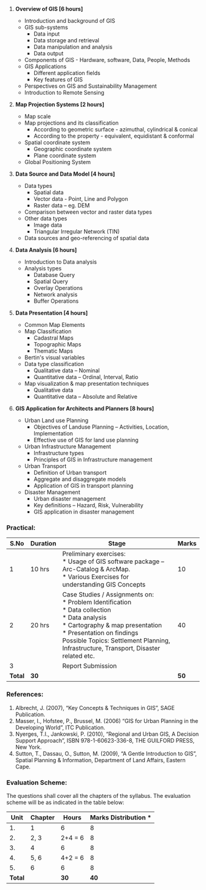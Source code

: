 1. **Overview of GIS [6 hours]**
    * Introduction and background of GIS
    * GIS sub-systems
        * Data input
        * Data storage and retrieval
        * Data manipulation and analysis
        * Data output
    * Components of GIS - Hardware, software, Data, People, Methods
    * GIS Applications
        * Different application fields
        * Key features of GIS
    * Perspectives on GIS and Sustainability Management
    * Introduction to Remote Sensing

2. **Map Projection Systems [2 hours]**
    * Map scale
    * Map projections and its classification
        * According to geometric surface - azimuthal, cylindrical & conical
        * According to the property - equivalent, equidistant & conformal
    * Spatial coordinate system
        * Geographic coordinate system
        * Plane coordinate system
    * Global Positioning System

3. **Data Source and Data Model [4 hours]**
    * Data types
        * Spatial data
        * Vector data - Point, Line and Polygon
        * Raster data – eg. DEM
    * Comparison between vector and raster data types
    * Other data types
        * Image data
        * Triangular Irregular Network (TIN)
    * Data sources and geo-referencing of spatial data

4. **Data Analysis [6 hours]**
    * Introduction to Data analysis 
    * Analysis types
        * Database Query
        * Spatial Query
        * Overlay Operations
        * Network analysis
        * Buffer Operations

5. **Data Presentation [4 hours]**
    * Common Map Elements
    * Map Classification
        * Cadastral Maps
        * Topographic Maps
        * Thematic Maps
    * Bertin's visual variables
    * Data type classification
        * Qualitative data – Nominal
        * Quantitative data – Ordinal, Interval, Ratio
    * Map visualization & map presentation techniques
        * Qualitative data
        * Quantitative data – Absolute and Relative

6. **GIS Application for Architects and Planners [8 hours]**
    * Urban Land use Planning
        * Objectives of Landuse Planning – Activities, Location, Implementation
        * Effective use of GIS for land use planning
    * Urban Infrastructure Management
        * Infrastructure types
        * Principles of GIS in Infrastructure management
    * Urban Transport
        * Definition of Urban transport
        * Aggregate and disaggregate models
        * Application of GIS in transport planning
    * Disaster Management
        * Urban disaster management
        * Key definitions – Hazard, Risk, Vulnerability
        * GIS application in disaster management

### **Practical:**

| S.No      | Duration | Stage                                                                                                                                                                                                                                                                      | Marks  |
| --------- | -------- | -------------------------------------------------------------------------------------------------------------------------------------------------------------------------------------------------------------------------------------------------------------------------- | ------ |
| 1         | 10 hrs   | Preliminary exercises: <br> * Usage of GIS software package – Arc-Catalog & ArcMap. <br> * Various Exercises for understanding GIS Concepts                                                                                                                                | 10     |
| 2         | 20 hrs   | Case Studies / Assignments on: <br> * Problem Identification <br> * Data collection <br> * Data analysis <br> * Cartography & map presentation <br> * Presentation on findings <br> Possible Topics: Settlement Planning, Infrastructure, Transport, Disaster related etc. | 40     |
| 3         |          | Report Submission                                                                                                                                                                                                                                                          |        |
| **Total** | **30**   |                                                                                                                                                                                                                                                                            | **50** |

### **References:**

1. Albrecht, J. (2007), “Key Concepts & Techniques in GIS”, SAGE Publication.
2. Masser, I., Hofstee, P., Brussel, M. (2006) “GIS for Urban Planning in the Developing World”, ITC Publication.
3. Nyerges, T.I., Jankowski, P. (2010), “Regional and Urban GIS, A Decision Support Approach”, ISBN 978-1-60623-336-8, THE GUILFORD PRESS, New York.
4. Sutton, T., Dassau, O., Sutton, M. (2009), “A Gentle Introduction to GIS”, Spatial Planning & Information, Department of Land Affairs, Eastern Cape.

### **Evaluation Scheme:**

The questions shall cover all the chapters of the syllabus. The evaluation scheme will be as indicated in the table below:

| Unit      | Chapter | Hours   | Marks Distribution * |
| --------- | ------- | ------- | -------------------- |
| 1.        | 1       | 6       | 8                    |
| 2.        | 2, 3    | 2+4 = 6 | 8                    |
| 3.        | 4       | 6       | 8                    |
| 4.        | 5, 6    | 4+2 = 6 | 8                    |
| 5.        | 6       | 6       | 8                    |
| **Total** |         | **30**  | **40**               |


